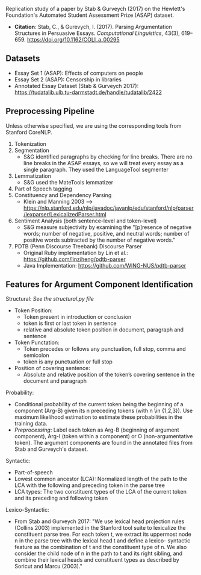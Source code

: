 Replication study of a paper by Stab & Gurveych (2017) on the Hewlett's Foundation's Automated Student Assessment Prize (ASAP) dataset. 

- **Citation**: Stab, C., & Gurevych, I. (2017). Parsing Argumentation Structures in Persuasive Essays. *Computational Linguistics*, 43(3), 619–659. https://doi.org/10.1162/COLI_a_00295


## Datasets  
- Essay Set 1 (ASAP): Effects of computers on people 
- Essay Set 2 (ASAP): Censorship in libraries 
- Annotated Essay Dataset (Stab & Gurveych 2017): https://tudatalib.ulb.tu-darmstadt.de/handle/tudatalib/2422

## Preprocessing Pipeline 
Unless otherwise specified, we are using the corresponding tools from Stanford CoreNLP. 
1. Tokenization 
2. Segmentation 
    - S&G identified paragraphs by checking for line breaks. There are no line breaks in the ASAP essays, so we will treat every essay as a single paragraph. They used the LanguageTool segmenter 
3. Lemmatization 
    - S&G used the MateTools lemmatizer 
4. Part of Speech tagging 
5. Constituency and Dependency Parsing 
    - Klein and Manning 2003 --> https://nlp.stanford.edu/nlp/javadoc/javanlp/edu/stanford/nlp/parser/lexparser/LexicalizedParser.html 
6. Sentiment Analysis (both sentence-level and token-level)
    - S&G measure subjectivity by examining the "[p]resence of negative words; number of negative, positive, and neutral words; number of positive words subtracted by the number of negative words." 
7. PDTB (Penn Discourse Treebank) Discourse Parser 
    - Original Ruby implementation by Lin et al.: https://github.com/linziheng/pdtb-parser
    - Java Implementation: https://github.com/WING-NUS/pdtb-parser

## Features for Argument Component Identification 
Structural: 
*See the structural.py file*
- Token Position: 
    - Token present in introduction or conclusion 
    - token is first or last token in sentence
    - relative and absolute token position in document, paragraph and sentence
- Token Punctation: 
    - Token precedes or follows any punctuation, full stop, comma and semicolon
    - token is any punctuation or full stop
- Position of covering sentence: 
    - Absolute and relative position of the token’s covering sentence in the document and paragraph

Probability: 
- Conditional probability of the current token being the beginning of a component (Arg-B) given its n preceding tokens (with n \in {1,2,3}). Use maximum likelihood estimation to estimate these probabilities in the training data. 
- *Preprocessing*: Label each token as Arg-B (beginning of argument component), Arg-I (token within a component) or O (non-argumentative token). The argument components are found in the annotated files from Stab and Gurveych's dataset.  

Syntactic: 
- Part-of-speech
- Lowest common ancestor (LCA): Normalized length of the path to the LCA with the following and preceding token in the parse tree
- LCA types: The two constituent types of the LCA of the current token and its preceding and following token

Lexico-Syntactic: 
- From Stab and Gurveych 2017: "We use lexical head projection rules (Collins 2003) implemented in the Stanford tool suite to lexicalize the constituent parse tree. For each token t, we extract its uppermost node n in the parse tree with the lexical head t and define a lexico- syntactic feature as the combination of t and the constituent type of n. We also consider the child node of n in the path to t and its right sibling, and combine their lexical heads and constituent types as described by Soricut and Marcu (2003)."
